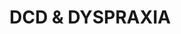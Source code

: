 # DCD & DYSPRAXIA

<!-- [wikipedia]() -->

<!-- https://en.wikipedia.org/wiki/Developmental_coordination_disorder -->
<!-- https://www.nhs.uk/conditions/developmental-coordination-disorder-dyspraxia/ -->